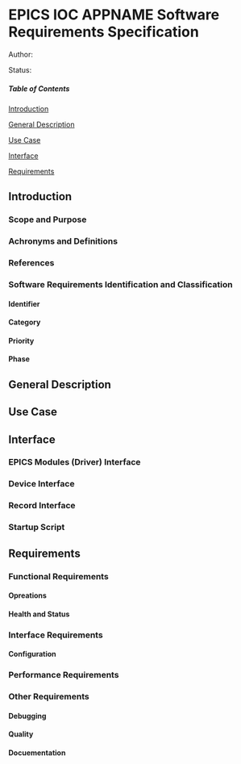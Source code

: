 # EPICS IOC __APPNAME__ Software Requirements Specification

Author: 

Status:

##### Table of Contents  
[Introduction](#introduction)  

[General Description](#generaldescription)  

[Use Case](#usecase)  

[Interface](#interface)

[Requirements](#requirements)


<a name="introduction"/>

## Introduction

### Scope and Purpose

### Achronyms and Definitions

### References

### Software Requirements Identification and Classification


#### Identifier

#### Category

#### Priority

#### Phase


<a name="generaldescription"/>

## General Description

<a name="usecase"/>

## Use Case



<a name="interface"/>

## Interface

### EPICS Modules (Driver) Interface

### Device Interface

### Record Interface

### Startup Script


<a name="requirements"/>

## Requirements

### Functional Requirements

#### Opreations

#### Health and Status

### Interface Requirements

#### Configuration

### Performance Requirements

### Other Requirements


#### Debugging

#### Quality

#### Docuementation


